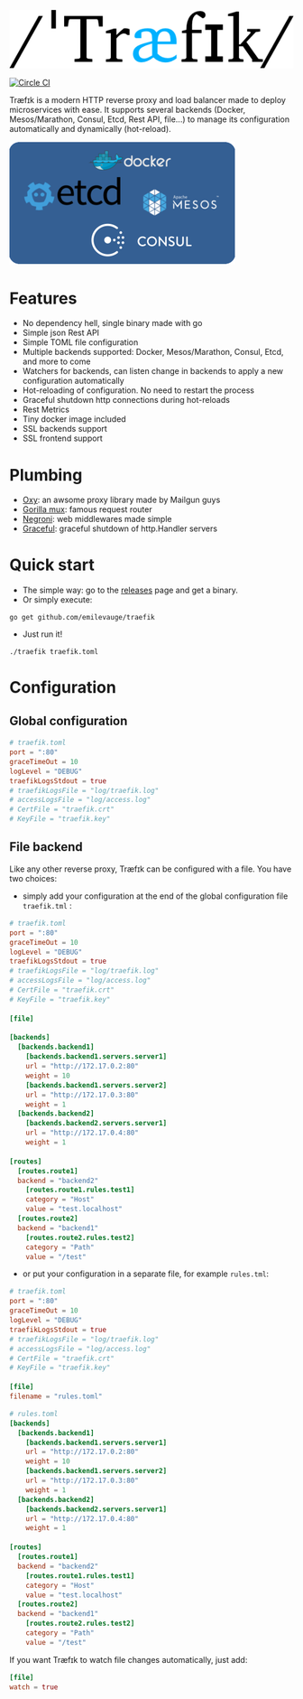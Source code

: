 ![Træfɪk](docs/img/traefik.logo.png "Træfɪk")

[![Circle CI](https://circleci.com/gh/EmileVauge/traefik.svg?style=svg)](https://circleci.com/gh/EmileVauge/traefik)

Træfɪk is a modern HTTP reverse proxy and load balancer made to deploy microservices with ease.
It supports several backends (Docker, Mesos/Marathon, Consul, Etcd, Rest API, file...) to manage its configuration automatically and dynamically (hot-reload).

![Backends](docs/img/backends.png "Backends")

# Features

* No dependency hell, single binary made with go
* Simple json Rest API
* Simple TOML file configuration
* Multiple backends supported: Docker, Mesos/Marathon, Consul, Etcd, and more to come
* Watchers for backends, can listen change in backends to apply a new configuration automatically
* Hot-reloading of configuration. No need to restart the process
* Graceful shutdown http connections during hot-reloads
* Rest Metrics
* Tiny docker image included
* SSL backends support
* SSL frontend support

# Plumbing

* [Oxy](https://github.com/mailgun/oxy/): an awsome proxy library made by Mailgun guys
* [Gorilla mux](https://github.com/gorilla/mux): famous request router
* [Negroni](https://github.com/codegangsta/negroni): web middlewares made simple
* [Graceful](https://github.com/tylerb/graceful): graceful shutdown of http.Handler servers

# Quick start

* The simple way: go to the [releases](https://github.com/emilevauge/traefik/releases) page and get a binary.
* Or simply execute:

```
go get github.com/emilevauge/traefik
```
* Just run it!

```
./traefik traefik.toml
```

# Configuration

## Global configuration

```toml
# traefik.toml
port = ":80"
graceTimeOut = 10
logLevel = "DEBUG"
traefikLogsStdout = true
# traefikLogsFile = "log/traefik.log"
# accessLogsFile = "log/access.log"
# CertFile = "traefik.crt"
# KeyFile = "traefik.key"
```

## File backend

Like any other reverse proxy, Træfɪk can be configured with a file. You have two choices:

* simply add your configuration at the end of the global configuration file ```traefik.tml``` :

```toml
# traefik.toml
port = ":80"
graceTimeOut = 10
logLevel = "DEBUG"
traefikLogsStdout = true
# traefikLogsFile = "log/traefik.log"
# accessLogsFile = "log/access.log"
# CertFile = "traefik.crt"
# KeyFile = "traefik.key"

[file]

[backends]
  [backends.backend1]
    [backends.backend1.servers.server1]
    url = "http://172.17.0.2:80"
    weight = 10
    [backends.backend1.servers.server2]
    url = "http://172.17.0.3:80"
    weight = 1
  [backends.backend2]
    [backends.backend2.servers.server1]
    url = "http://172.17.0.4:80"
    weight = 1

[routes]
  [routes.route1]
  backend = "backend2"
    [routes.route1.rules.test1]
    category = "Host"
    value = "test.localhost"
  [routes.route2]
  backend = "backend1"
    [routes.route2.rules.test2]
    category = "Path"
    value = "/test"

```

* or put your configuration in a separate file, for example ```rules.tml```:

```toml
# traefik.toml
port = ":80"
graceTimeOut = 10
logLevel = "DEBUG"
traefikLogsStdout = true
# traefikLogsFile = "log/traefik.log"
# accessLogsFile = "log/access.log"
# CertFile = "traefik.crt"
# KeyFile = "traefik.key"

[file]
filename = "rules.toml"
```

```toml
# rules.toml
[backends]
  [backends.backend1]
    [backends.backend1.servers.server1]
    url = "http://172.17.0.2:80"
    weight = 10
    [backends.backend1.servers.server2]
    url = "http://172.17.0.3:80"
    weight = 1
  [backends.backend2]
    [backends.backend2.servers.server1]
    url = "http://172.17.0.4:80"
    weight = 1

[routes]
  [routes.route1]
  backend = "backend2"
    [routes.route1.rules.test1]
    category = "Host"
    value = "test.localhost"
  [routes.route2]
  backend = "backend1"
    [routes.route2.rules.test2]
    category = "Path"
    value = "/test"
```

If you want Træfɪk to watch file changes automatically, just add:

```toml
[file]
watch = true
```
